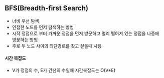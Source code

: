 ## BFS(Breadth-first Search)

* 너비 우선 탐색
* 인접한 노드를 먼저 탐색하는 방법
* 시작 정점으로 부터 가까운 정점을 먼저 방문하고 멀리 떨어져 있는 정점을 나중에 방문하는 방법
* 주로 두 노드 사이의 최단경로를 찾고 싶을때 사용

#### 시간 복잡도
* V가 정점의 수, E가 간선의 수일때 시간복잡도는 O(V+E)

